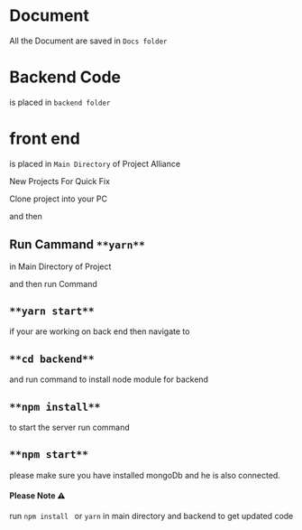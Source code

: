 
# Document
All the Document are saved in `Docs folder`
# Backend Code 
is placed in `backend folder`
# front end 
is placed in `Main Directory` of Project Alliance


New Projects For Quick Fix

Clone project into your PC

and then 
## Run Cammand  `**yarn**` 
in Main Directory of Project 


and then run Command 
## `**yarn start**` 


if your are working on back end then navigate to 
## `**cd backend**`

and run command to install node module for backend
## `**npm install**`

to start the server run command
## `**npm start**`


please make sure you have installed mongoDb and he is also connected.

#### Please Note  ⚠️

run `npm install ` or `yarn` in main directory and backend to get updated code
